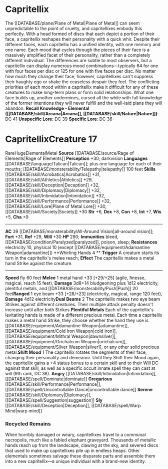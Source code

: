 ﻿---
ac: '39'
alignment: null
all_resistance: null
burrow_speed: null
charisma: '+9'
climb_speed: null
constitution: '+8'
creature_ability:
- Dual Beams
- Plentiful Metals
- Shift Mood
- Whirling Hands
creature_family: null
dexterity: '+8'
element: Metal
fly_speed: '60'
fortitude: '+31'
hardness: null
hp: '290'
id: '2641'
immunity:
- bleed
- '[[DATABASE/condition/Paralyzed|paralyzed]]'
- '[[DATABASE/trait/Poison|poison]]'
- '[[DATABASE/trait/Sleep|sleep]]'
intelligence: '+7'
land_speed: null
language:
- '[[DATABASE/language/Talican|Talican]] ; plus one language for each of their mouths;
  [[DATABASE/monsterability/Telepathy|telepathy]] 100 feet'
level: '17'
max_speed: '60'
name: Capritellix
perception: '+30'
rarity: Rare
reflex: '+29'
resistance:
- '[[DATABASE/trait/Electricity|electricity]] 10'
- physical 10 (except [[DATABASE/equipment/Adamantine Weapon|adamantine]] )
rus_type_level: null
school: null
sense:
- darkvision
size: Huge
skill:
- '[[DATABASE/skill/Acrobatics|Acrobatics]] +31'
- '[[DATABASE/skill/Athletics|Athletics]] +29'
- '[[DATABASE/skill/Deception|Deception]] +32'
- '[[DATABASE/skill/Diplomacy|Diplomacy]] +32'
- '[[DATABASE/skill/Intimidation|Intimidation]] +32'
- '[[DATABASE/skill/Performance|Performance]] +32'
- '[[DATABASE/skill/Lore|Plane of Metal Lore]] +30'
- '[[DATABASE/skill/Society|Society]] +30'
source: '[[DATABASE/source/Rage of Elements|Rage of Elements]]'
speed:
- fly 60 feet
spell: null
strength: '+6'
strength_req: '6'
strongest_save:
- Fortitude
swim_speed: null
trait:
- '[[DATABASE/trait/Elemental|Elemental]]'
- '[[DATABASE/trait/Metal|Metal]]'
- '[[DATABASE/trait/Rare|Rare]]'
type: Creature
vision: Darkvision
weakest_save:
- Reflex
weakness: null
will: '+30'
wisdom: '+5'

---
# Capritellix

The [[DATABASE/plane/Plane of Metal|Plane of Metal]] can seem unpredictable to the point of cruelty, and capritellixes embody this perfectly. With a head formed of discs that each depict a portion of their face, a capritellix reshapes their personality with a quick whir.
 Despite their different faces, each capritellix has a unified identity, with one memory and one name. Each mood that cycles through the pieces of their face is a massively amplified facet of their personality, rather than a completely different individual. The differences are subtle to most observers, but a capritellix can display numerous mood combinations—typically 64 for one with four faces per disc or 125 for one with five faces per disc. No matter how much they change their face, however, capritellixes can't suppress their haughty ego or shake the ceaseless despair they feel.
 The conflicting priorities of each mood within a capritellix make it difficult for any of these creatures to make long-term plans or form solid relationships. What one face builds up, another undermines, cursed all the while with full knowledge of the former intentions they will never fulfill and the well-laid plans they will abandon.
**Recall Knowledge - Elemental ([[DATABASE/skill/Arcana|Arcana]], [[DATABASE/skill/Nature|Nature]])**: DC 41
**Unspecific Lore**: DC 39
**Specific Lore**: DC 36

# Capritellix<span class="item-type">Creature 17</span>

<span class="trait-rare item-trait">Rare</span><span class="trait-size item-trait">Huge</span><span class="item-trait">Elemental</span><span class="item-trait">Metal</span>
**Source** [[DATABASE/source/Rage of Elements|Rage of Elements]]
**Perception** +30; darkvision
**Languages** [[DATABASE/language/Talican|Talican]]; plus one language for each of their mouths; [[DATABASE/monsterability/Telepathy|telepathy]] 100 feet
**Skills** [[DATABASE/skill/Acrobatics|Acrobatics]] +31, [[DATABASE/skill/Athletics|Athletics]] +29, [[DATABASE/skill/Deception|Deception]] +32, [[DATABASE/skill/Diplomacy|Diplomacy]] +32, [[DATABASE/skill/Intimidation|Intimidation]] +32, [[DATABASE/skill/Performance|Performance]] +32, [[DATABASE/skill/Lore|Plane of Metal Lore]] +30, [[DATABASE/skill/Society|Society]] +30
**Str** +6, **Dex** +8, **Con** +8, **Int** +7, **Wis** +5, **Cha** +9

---
**AC** 39 [[DATABASE/monsterability/All-Around Vision|all-around vision]]; **Fort** +31, **Ref** +29, **Will** +30
**HP** 290; **Immunities** bleed, [[DATABASE/condition/Paralyzed|paralyzed]], poison, sleep; **Resistances** electricity 10, physical 10 (except [[DATABASE/equipment/Adamantine Weapon|adamantine]])
<span class="in-box-ability">**Whirling Hands <span class="action-icon">4</span> ** **Trigger** A creature starts its turn in the capritellix's melee reach; **Effect** The capritellix makes a metal hand Strike against the creature.</span>

---
**Speed** fly 60 feet
<span class="in-box-ability">**Melee** <span class="action-icon">1</span> metal hand +33 [+29/+25] (agile, finesse, magical, reach 15 feet), **Damage** 3d8+14 bludgeoning plus 1d12 electricity, plentiful metals, and [[DATABASE/monsterability/Push|Push]] 20 feet</span><span class="in-box-ability">**Ranged** <span class="action-icon">1</span> eye beam +33 [+28/+23] (electricity, magical, range 120 feet), **Damage** 4d12 electricity</span><span class="in-box-ability">**Dual Beams** <span class="action-icon">2</span> The capritellix makes two eye beam Strikes against different creatures. Their multiple attack penalty doesn't increase until after both Strikes.</span><span class="in-box-ability">**Plentiful Metals** Each of the capritellix's levitating hands is made of a different precious metal. Each time a capritellix makes a metal hand Strike, they choose whether the hand they use is [[DATABASE/equipment/Adamantine Weapon|adamantine]], [[DATABASE/equipment/Cold Iron Weapon|cold iron]], [[DATABASE/equipment/Mithral Weapon|dawnsilver]], [[DATABASE/equipment/Orichalcum Weapon|orichalcum]], [[DATABASE/equipment/Silver Weapon|silver]], or any other solid precious metal.</span><span class="in-box-ability">**Shift Mood** <span class="action-icon">1</span> The capritellix rotates the segments of their face, changing their personality and demeanor. Until they Shift their Mood again, the capritellix gains a +4 status bonus to a certain skill and to their Will DC against that skill, as well as a specific occult innate spell they can cast at will (9th rank, DC 38). **Angry** [[DATABASE/skill/Intimidation|Intimidation]], [[DATABASE/spell/Dominate|dominate]]
 **Gregarious** [[DATABASE/skill/Performance|Performance]], [[DATABASE/spell/Uncontrollable Dance|uncontrollable dance]]
 **Serene** [[DATABASE/skill/Diplomacy|Diplomacy]], [[DATABASE/spell/Suggestion|suggestion]]
 **Sly** [[DATABASE/skill/Deception|Deception]], [[DATABASE/spell/Warp Mind|warp mind]]</span>

###  Recycled Remains

When horribly damaged or weary, capritellixes travel to a communal necropolis, much like a fabled elephant graveyard. Thousands of metallic hands reach up from the landscape, clawing at the sky, and severed discs that used to make up capritellixes pile up in endless heaps. Other elementals sometimes salvage these disparate parts and assemble them into a new capritellix—a unique individual with a brand-new identity.